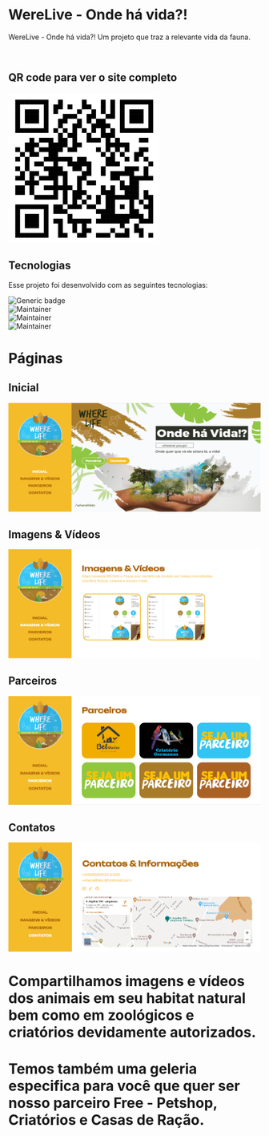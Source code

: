 # WereLive - Onde há vida?!
WereLive - Onde há vida?!
Um projeto que traz a relevante vida da fauna.

<br>
<h2>QR code para ver o site completo</h2>
<img src="./imgreadme/WereLife.png" width="300" height="300">

<br>

## Tecnologias

Esse projeto foi desenvolvido com as seguintes tecnologias:

![Generic badge](https://img.shields.io/badge/-HTML5%20-green)<br>
![Maintainer](https://img.shields.io/badge/-CSS3-blue)<br>
![Maintainer](https://img.shields.io/badge/-Javascript-yellow)<br>
![Maintainer](https://img.shields.io/badge/-Bootstrap-red)<br>


# Páginas 

## Inicial 

<img src="./imgreadme/paginainicial.jpg">


## Imagens & Vídeos


<img src="./imgreadme/paginaimgevideos.jpg">


## Parceiros

<img src="./imgreadme/paginaparceiro.jpg">

## Contatos

<img src="./imgreadme/paginacontatos.jpg">

# Compartilhamos imagens e vídeos dos animais em seu habitat natural bem como em zoológicos e criatórios devidamente autorizados.
# Temos também uma geleria especifica para você que quer ser nosso parceiro Free -  Petshop, Criatórios e Casas de Ração.
